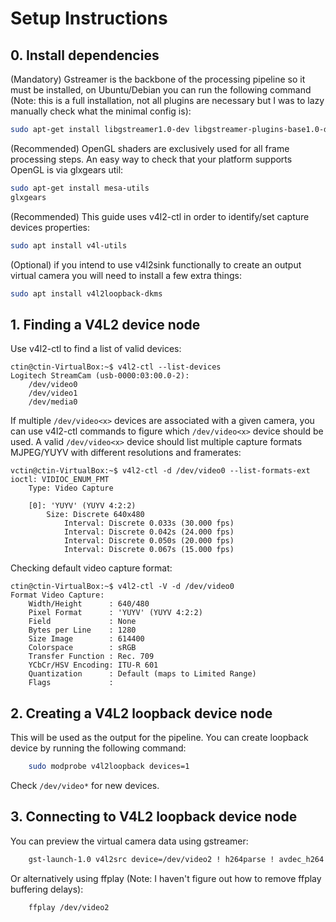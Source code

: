 # Setup Instructions

## 0. Install dependencies

(Mandatory) Gstreamer is the backbone of the processing pipeline so it must be installed, on Ubuntu/Debian you can run the following command (Note: this is a full installation, not all plugins are necessary but I was to lazy manually check what the minimal config is):

```bash
sudo apt-get install libgstreamer1.0-dev libgstreamer-plugins-base1.0-dev libgstreamer-plugins-bad1.0-dev gstreamer1.0-plugins-base gstreamer1.0-plugins-good gstreamer1.0-plugins-bad gstreamer1.0-plugins-ugly gstreamer1.0-libav gstreamer1.0-tools gstreamer1.0-x gstreamer1.0-alsa gstreamer1.0-gl gstreamer1.0-gtk3 gstreamer1.0-qt5 gstreamer1.0-pulseaudio
```

(Recommended) OpenGL shaders are exclusively used for all frame processing steps. An easy way to check that your platform supports OpenGL is via glxgears util:

```bash
sudo apt-get install mesa-utils
glxgears 
```

(Recommended) This guide uses v4l2-ctl in order to identify/set capture devices properties:

```bash
sudo apt install v4l-utils
```

(Optional) if you intend to use v4l2sink functionally to create an output virtual camera you will need to install a few extra things:

```bash
sudo apt install v4l2loopback-dkms
```

## 1. Finding a V4L2 device node

Use v4l2-ctl to find a list of valid devices:

```console
ctin@ctin-VirtualBox:~$ v4l2-ctl --list-devices
Logitech StreamCam (usb-0000:03:00.0-2):
    /dev/video0
    /dev/video1
    /dev/media0
```

If multiple `/dev/video<x>` devices are associated with a given camera, you can use v4l2-ctl commands to figure which `/dev/video<x>` device should be used.
A valid `/dev/video<x>` device should list multiple capture formats MJPEG/YUYV with different resolutions and framerates:

```console
vctin@ctin-VirtualBox:~$ v4l2-ctl -d /dev/video0 --list-formats-ext
ioctl: VIDIOC_ENUM_FMT
    Type: Video Capture

    [0]: 'YUYV' (YUYV 4:2:2)
        Size: Discrete 640x480
            Interval: Discrete 0.033s (30.000 fps)
            Interval: Discrete 0.042s (24.000 fps)
            Interval: Discrete 0.050s (20.000 fps)
            Interval: Discrete 0.067s (15.000 fps)
```

Checking default video capture format:

```console
ctin@ctin-VirtualBox:~$ v4l2-ctl -V -d /dev/video0
Format Video Capture:
    Width/Height      : 640/480
    Pixel Format      : 'YUYV' (YUYV 4:2:2)
    Field             : None
    Bytes per Line    : 1280
    Size Image        : 614400
    Colorspace        : sRGB
    Transfer Function : Rec. 709
    YCbCr/HSV Encoding: ITU-R 601
    Quantization      : Default (maps to Limited Range)
    Flags             : 
```

## 2. Creating a V4L2 loopback device node

This will be used as the output for the pipeline. You can create loopback device by running the following command:

```bash
    sudo modprobe v4l2loopback devices=1
```

Check `/dev/video*` for new devices.

## 3. Connecting to V4L2 loopback device node

You can preview the virtual camera data using gstreamer:

```bash
    gst-launch-1.0 v4l2src device=/dev/video2 ! h264parse ! avdec_h264 ! videoconvert ! autovideosink sync=false
```

Or alternatively using ffplay (Note: I haven't figure out how to remove ffplay buffering delays): 

```bash
    ffplay /dev/video2
```